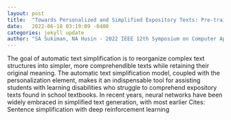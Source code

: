 ```yaml
---
layout: post
title:  "Towards Personalized and Simplified Expository Texts: Pre-trained Classification and Neural Networks Co-Modeling"
date:   2022-06-18 03:19:09 -0400
categories: jekyll update
author: "SA Sukiman, NA Husin - 2022 IEEE 12th Symposium on Computer Applications , 2022"
---
```

The goal of automatic text simplification is to reorganize complex text structures into simpler, more comprehendible texts while retaining their original meaning. The automatic text simplification model, coupled with the personalization element, makes it an indispensable tool for assisting students with learning disabilities who struggle to comprehend expository texts found in school textbooks. In recent years, neural networks have been widely embraced in simplified text generation, with most earlier  Cites: Sentence simplification with deep reinforcement learning
